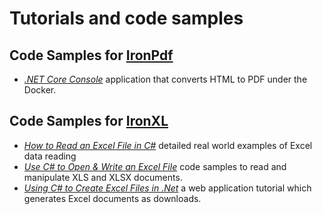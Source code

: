 # Tutorials and code samples

## Code Samples for [IronPdf](https://ironpdf.com)
* [_.NET Core Console_](./IronPdf/Docker/HtmlToPdf) application that converts HTML to PDF under the Docker.


## Code Samples for [IronXL](https://ironsoftware.com/csharp/excel/)
* [_How to Read an Excel File in C#_](./IronXL/How%20to%20Read%20an%20Excel%20File%20in%20C%23) detailed real world examples of Excel data reading
* [_Use C# to Open & Write an Excel File_](./IronXL/Use%20C%23%20to%20Open%20%26%20Write%20an%20Excel%20File) code samples to read and manipulate XLS and XLSX documents.
* [_Using C# to Create Excel Files in .Net_](./IronXL/Docker/Using%20C%23%20to%20Create%20Excel%20Files%20in%20.Net) a web application tutorial which generates Excel documents as downloads.